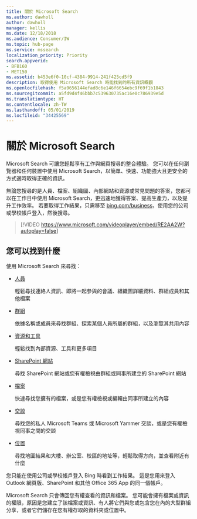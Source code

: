 ```yaml
---
title: 關於 Microsoft Search
ms.author: dawholl
author: dawholl
manager: kellis
ms.date: 12/18/2018
ms.audience: Consumer/IW
ms.topic: hub-page
ms.service: mssearch
localization_priority: Priority
search.appverid:
- BFB160
- MET150
ms.assetid: b453e6f0-10cf-4384-9914-241f425cd5f9
description: 取得使用 Microsoft Search 時能找到的所有資訊概觀
ms.openlocfilehash: f5a9656144efad8c6e146f6654ebc9f69f1b1843
ms.sourcegitcommit: a5fd9d4f46bbb7c539630735ac16e0c786939e5d
ms.translationtype: HT
ms.contentlocale: zh-TW
ms.lasthandoff: 05/01/2019
ms.locfileid: "34425569"
---
```

# <a name="about-microsoft-search"></a>關於 Microsoft Search

Microsoft Search 可讓您輕鬆享有工作與網頁搜尋的整合體驗。 您可以在任何瀏覽器和任何裝置中使用 Microsoft Search，以簡單、快速、功能強大且更安全的方式適時取得正確的資訊。
  
無論您搜尋的是人員、檔案、組織圖、內部網站和資源或常見問題的答案，您都可以在工作日中使用 Microsoft Search，更迅速地獲得答案、提高生產力，以及提升工作效率。 若要取得工作結果，只需移至 [bing.com/business](https://www.bing.com/business)，使用您的公司或學校帳戶登入，然後搜尋。 
  
> [!VIDEO https://www.microsoft.com/videoplayer/embed/RE2AA2W?autoplay=false]

## <a name="what-you-can-find"></a>您可以找到什麼
  
使用 Microsoft Search 來尋找：
  
- [人員](find-people-and-groups.md)
    
    輕鬆尋找連絡人資訊、即將一起參與的會議、組織圖詳細資料、群組成員和其他檔案
    
- [群組](find-people-and-groups.md)
    
    依據名稱或成員來尋找群組、探索某個人員所屬的群組，以及瀏覽其共用內容
    
- [資源和工具](find-resources-tools-and-more.md)
    
    輕鬆找到內部資源、工具和更多項目
    
- [SharePoint 網站](find-sharepoint-sites.md)
    
    尋找 SharePoint 網站或您有權檢視由群組或同事所建立的 SharePoint 網站
    
- [檔案](find-files.md)
    
    快速尋找您擁有的檔案，或是您有權檢視或編輯由同事所建立的內容
    
- [交談](find-conversations.md)
    
    尋找您的私人 Microsoft Teams 或 Microsoft Yammer 交談，或是您有權檢視同事之間的交談
    
- [位置](find-locations.md)
    
    尋找地圖結果和大樓、辦公室、校區的地址等，輕鬆取得方向，並查看附近有什麼    
    
您只能在使用公司或學校帳戶登入 Bing 時看到工作結果。 這是您用來登入 Outlook 網頁版、SharePoint 和其他 Office 365 App 的同一個帳戶。 
  
Microsoft Search 只會傳回您有權查看的資訊和檔案。 您可能會擁有檔案或資訊的權限，原因是您建立了該檔案或資訊、有人將它們與您或包含您在內的大型群組分享，或者它們儲存在您有權存取的資料夾或位置中。

  

